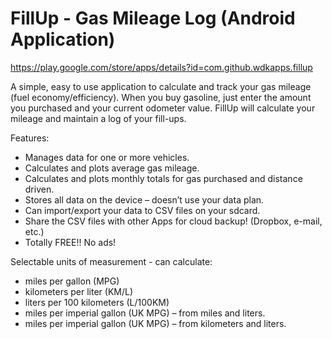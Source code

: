 FillUp - Gas Mileage Log (Android Application)
==============================================

https://play.google.com/store/apps/details?id=com.github.wdkapps.fillup

A simple, easy to use application to calculate and track your gas mileage (fuel economy/efficiency). When you buy gasoline, just enter the amount you purchased and your current odometer value. FillUp will calculate your mileage and maintain a log of your fill-ups.

Features:
+ Manages data for one or more vehicles.
+ Calculates and plots average gas mileage.
+ Calculates and plots monthly totals for gas purchased and distance driven.
+ Stores all data on the device – doesn’t use your data plan.
+ Can import/export your data to CSV files on your sdcard.
+ Share the CSV files with other Apps for cloud backup! (Dropbox, e-mail, etc.)
+ Totally FREE!! No ads!

Selectable units of measurement - can calculate:
+ miles per gallon (MPG)
+ kilometers per liter (KM/L)
+ liters per 100 kilometers (L/100KM)
+ miles per imperial gallon (UK MPG) – from miles and liters.
+ miles per imperial gallon (UK MPG) – from kilometers and liters.


